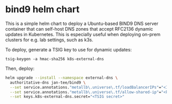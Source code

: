 # bind9 helm chart

This is a simple helm chart to deploy a Ubuntu-based BIND9 DNS server
container that can self-host DNS zones that accept RFC2136 dynamic updates
in Kubernetes. This is especially useful when deploying on-prem clusters
for e.g. lab settings, such as k3s.

To deploy, generate a TSIG key to use for dynamic updates:

```
tsig-keygen -a hmac-sha256 k8s-external-dns
```

Then, deploy:

```bash
helm upgrade --install --namespace external-dns \
  authoritative-dns jan-tee/bind9 \
  --set service.annotations."metallb\.universe\.tf/loadBalancerIPs"="<IP for MetalLB>" \
  --set service.annotations."metallb\.universe\.tf/allow-shared-ip"="<key to share IP for TCP/UDP DNS in MetalLB>" \
  --set keys.k8s-external-dns.secret="<TSIG secret>"
```